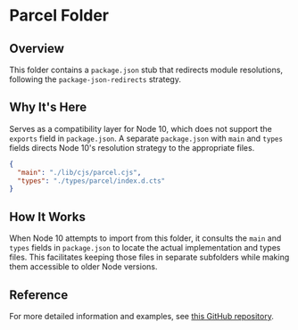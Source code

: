 # Parcel Folder

## Overview
This folder contains a `package.json` stub that redirects module resolutions, following the `package-json-redirects` strategy.

## Why It's Here
Serves as a compatibility layer for Node 10, which does not support the `exports` field in `package.json`. A separate `package.json` with `main` and `types` fields directs Node 10's resolution strategy to the appropriate files.

```json
{
  "main": "./lib/cjs/parcel.cjs",
  "types": "./types/parcel/index.d.cts"
}
```

## How It Works
When Node 10 attempts to import from this folder, it consults the `main` and `types` fields in `package.json` to locate the actual implementation and types files. This facilitates keeping those files in separate subfolders while making them accessible to older Node versions.

## Reference
For more detailed information and examples, see [this GitHub repository](https://github.com/andrewbranch/example-subpath-exports-ts-compat/tree/main/examples/node_modules/package-json-redirects).
